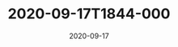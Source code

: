 ---
date: 2020-09-17
title: 2020-09-17T1844-000
hero: 2020/2020-09-17T1844-000.jpeg

# briefly describe the image…
alt: ''

# insert the closed caption text after the three-dash break…
# (include line-breaks, punctuation, and capitalization)
---